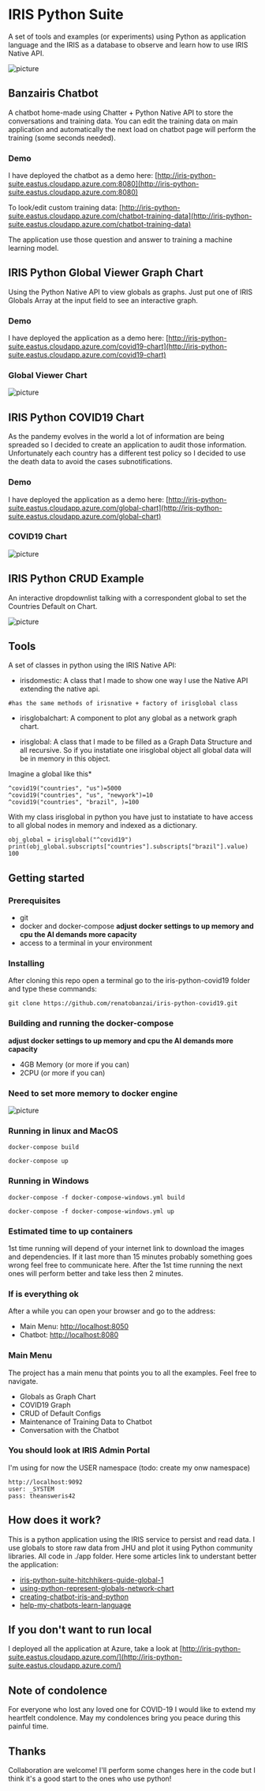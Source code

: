 # IRIS Python Suite
A set of tools and examples (or experiments) using Python as application language and the IRIS as a database 
to observe and learn how to use IRIS Native API. 

![picture](https://raw.githubusercontent.com/renatobanzai/iris-python-covid19/master/img/chatbot.gif)

## Banzairis Chatbot
A chatbot home-made using Chatter + Python Native API to store the conversations and training data. You can edit the 
training data on main application and automatically the next load on chatbot page will perform the training 
(some seconds needed).

### Demo
I have deployed the chatbot as a demo here:
[http://iris-python-suite.eastus.cloudapp.azure.com:8080](http://iris-python-suite.eastus.cloudapp.azure.com:8080)

To look/edit custom training data:
[http://iris-python-suite.eastus.cloudapp.azure.com/chatbot-training-data](http://iris-python-suite.eastus.cloudapp.azure.com/chatbot-training-data)

The application use those question and answer to training a machine learning model.

## IRIS Python Global Viewer Graph Chart
Using the Python Native API to view globals as graphs. Just put one of IRIS Globals Array at the input field to see an
interactive graph.

### Demo
I have deployed the application as a demo here:
[http://iris-python-suite.eastus.cloudapp.azure.com/covid19-chart](http://iris-python-suite.eastus.cloudapp.azure.com/covid19-chart)

### Global Viewer Chart

![picture](https://raw.githubusercontent.com/renatobanzai/iris-python-covid19/master/img/global_chart.gif)

## IRIS Python COVID19 Chart
As the pandemy evolves in the world a lot of information are being spreaded so I decided to create an application to audit those information.
Unfortunately each country has a different test policy so I decided to use the death data to avoid the cases subnotifications.

### Demo
I have deployed the application as a demo here:
[http://iris-python-suite.eastus.cloudapp.azure.com/global-chart](http://iris-python-suite.eastus.cloudapp.azure.com/global-chart)

### COVID19 Chart
![picture](https://raw.githubusercontent.com/renatobanzai/iris-python-covid19/master/img/covid_chart_navigate.gif)

## IRIS Python CRUD Example
An interactive dropdownlist talking with a correspondent global to set the Countries Default on Chart. 


![picture](https://raw.githubusercontent.com/renatobanzai/iris-python-covid19/master/img/python_crud_screenshot.png)

## Tools

A set of classes in python using the IRIS Native API: 

- irisdomestic: A class that I made to show one way I use the Native API extending the native api.  

```
#has the same methods of irisnative + factory of irisglobal class
```

- irisglobalchart: A component to plot any global as a network graph chart.

- irisglobal: A class that I made to be filled as a Graph Data Structure and all recursive. So if you instatiate one irisglobal
object all global data will be in memory in this object.

Imagine a global like this*

```
^covid19("countries", "us")=5000
^covid19("countries", "us", "newyork")=10
^covid19("countries", "brazil", )=100
```

With my class irisglobal in python you have just to instatiate 
to have access to all global nodes in memory and indexed as a dictionary. 

```
obj_global = irisglobal("^covid19")
print(obj_global.subscripts["countries"].subscripts["brazil"].value)
100
```

## Getting started

### Prerequisites
* git
* docker and docker-compose **adjust docker settings to up memory and cpu the AI demands more capacity**
* access to a terminal in your environment

### Installing
After cloning this repo open a terminal go to the iris-python-covid19 folder and type these commands:

```
git clone https://github.com/renatobanzai/iris-python-covid19.git
```

### Building and running the docker-compose
**adjust docker settings to up memory and cpu the AI demands more capacity**
- 4GB Memory (or more if you can)
- 2CPU (or more if you can)

### Need to set more memory to docker engine
![picture](https://raw.githubusercontent.com/renatobanzai/iris-python-covid19/master/img/docker_memory.png)

### Running in linux and MacOS
```
docker-compose build

docker-compose up
```

### Running in Windows
```
docker-compose -f docker-compose-windows.yml build

docker-compose -f docker-compose-windows.yml up
```


### Estimated time to up containers
1st time running will depend of your internet link to download the images and dependencies. 
If it last more than 15 minutes probably something goes wrong feel free to communicate here.
After the 1st time running the next ones will perform better and take less then 2 minutes.


### If is everything ok
After a while you can open your browser and go to the address:

- Main Menu: [http://localhost:8050](http://localhost:8050)
- Chatbot: [http://localhost:8080](http://localhost:8080)

### Main Menu
The project has a main menu that points you to all the examples. Feel free to navigate.  

- Globals as Graph Chart
- COVID19 Graph
- CRUD of Default Configs
- Maintenance of Training Data to Chatbot
- Conversation with the Chatbot

### You should look at IRIS Admin Portal

I'm using for now the USER namespace (todo: create my onw namespace)

```
http://localhost:9092
user: _SYSTEM
pass: theansweris42
```
 

## How does it work?
This is a python application using the IRIS service to persist and read data. I use globals to store raw data from JHU and plot it using Python community libraries. All code in ./app folder.
Here some articles link to understant better the application: 
- [iris-python-suite-hitchhikers-guide-global-1](https://community.intersystems.com/post/iris-python-suite-hitchhikers-guide-global-1)
- [using-python-represent-globals-network-chart](https://community.intersystems.com/post/using-python-represent-globals-network-chart)
- [creating-chatbot-iris-and-python](https://community.intersystems.com/post/creating-chatbot-iris-and-python)
- [help-my-chatbots-learn-language](https://community.intersystems.com/post/help-my-chatbots-learn-language)

## If you don't want to run local
I deployed all the application at Azure, take a look at [http://iris-python-suite.eastus.cloudapp.azure.com/](http://iris-python-suite.eastus.cloudapp.azure.com/)
 
## Note of condolence
For everyone who lost any loved one for COVID-19 I would like to extend my heartfelt condolence. May my condolences bring you peace during this painful time.

## Thanks
Collaboration are welcome! I'll perform some changes here in the code but I think it's a good start to the ones who use python!